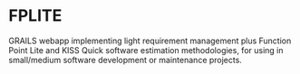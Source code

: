 FPLITE
======

GRAILS webapp implementing light requirement management plus Function Point Lite and KISS Quick software estimation methodologies, for using in small/medium software development or maintenance projects.